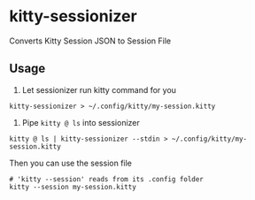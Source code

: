 # kitty-sessionizer

Converts Kitty Session JSON to Session File

## Usage

1. Let sessionizer run kitty command for you

```shell
kitty-sessionizer > ~/.config/kitty/my-session.kitty
```

1. Pipe `kitty @ ls` into sessionizer

```shell
kitty @ ls | kitty-sessionizer --stdin > ~/.config/kitty/my-session.kitty
```

Then you can use the session file

```shell
# 'kitty --session' reads from its .config folder
kitty --session my-session.kitty
```
